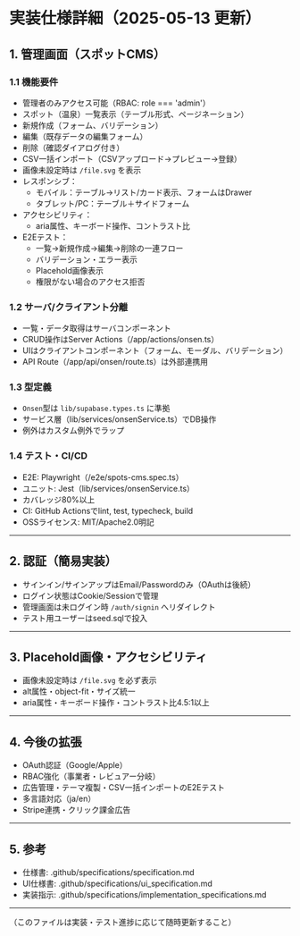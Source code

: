 # 実装仕様詳細（2025-05-13 更新）

## 1. 管理画面（スポットCMS）

### 1.1 機能要件
- 管理者のみアクセス可能（RBAC: role === 'admin'）
- スポット（温泉）一覧表示（テーブル形式、ページネーション）
- 新規作成（フォーム、バリデーション）
- 編集（既存データの編集フォーム）
- 削除（確認ダイアログ付き）
- CSV一括インポート（CSVアップロード→プレビュー→登録）
- 画像未設定時は `/file.svg` を表示
- レスポンシブ：
  - モバイル：テーブル→リスト/カード表示、フォームはDrawer
  - タブレット/PC：テーブル＋サイドフォーム
- アクセシビリティ：
  - aria属性、キーボード操作、コントラスト比
- E2Eテスト：
  - 一覧→新規作成→編集→削除の一連フロー
  - バリデーション・エラー表示
  - Placehold画像表示
  - 権限がない場合のアクセス拒否

### 1.2 サーバ/クライアント分離
- 一覧・データ取得はサーバコンポーネント
- CRUD操作はServer Actions（/app/actions/onsen.ts）
- UIはクライアントコンポーネント（フォーム、モーダル、バリデーション）
- API Route（/app/api/onsen/route.ts）は外部連携用

### 1.3 型定義
- `Onsen`型は `lib/supabase.types.ts` に準拠
- サービス層（lib/services/onsenService.ts）でDB操作
- 例外はカスタム例外でラップ

### 1.4 テスト・CI/CD
- E2E: Playwright（/e2e/spots-cms.spec.ts）
- ユニット: Jest（lib/services/onsenService.ts）
- カバレッジ80%以上
- CI: GitHub Actionsでlint, test, typecheck, build
- OSSライセンス: MIT/Apache2.0明記

---

## 2. 認証（簡易実装）
- サインイン/サインアップはEmail/Passwordのみ（OAuthは後続）
- ログイン状態はCookie/Sessionで管理
- 管理画面は未ログイン時 `/auth/signin` へリダイレクト
- テスト用ユーザーはseed.sqlで投入

---

## 3. Placehold画像・アクセシビリティ
- 画像未設定時は `/file.svg` を必ず表示
- alt属性・object-fit・サイズ統一
- aria属性・キーボード操作・コントラスト比4.5:1以上

---

## 4. 今後の拡張
- OAuth認証（Google/Apple）
- RBAC強化（事業者・レビュアー分岐）
- 広告管理・テーマ複製・CSV一括インポートのE2Eテスト
- 多言語対応（ja/en）
- Stripe連携・クリック課金広告

---

## 5. 参考
- 仕様書: .github/specifications/specification.md
- UI仕様書: .github/specifications/ui_specification.md
- 実装指示: .github/specifications/implementation_specifications.md

---

（このファイルは実装・テスト進捗に応じて随時更新すること）
